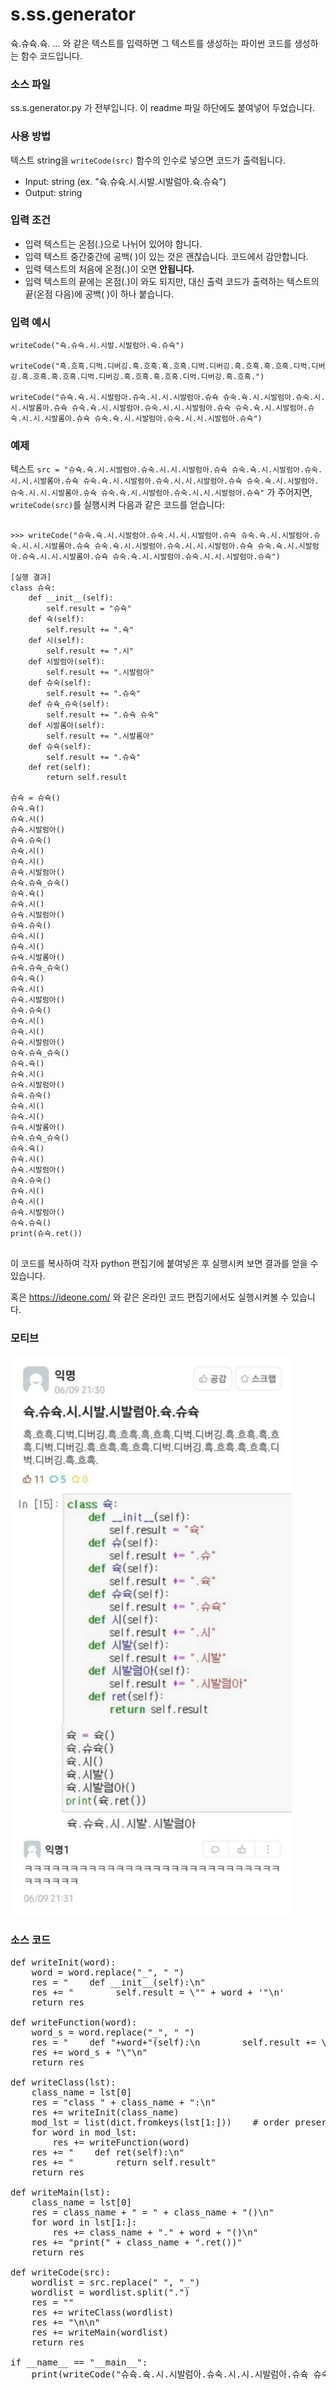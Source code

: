 # s.ss.generator
슉.슈슉.슉. ... 와 같은 텍스트를 입력하면 그 텍스트를 생성하는 파이썬 코드를 생성하는 함수 코드입니다.

### 소스 파일
ss.s.generator.py 가 전부입니다. 이 readme 파일 하단에도 붙여넣어 두었습니다.

### 사용 방법
텍스트 string을 `writeCode(src)` 함수의 인수로 넣으면 코드가 출력됩니다.

- Input: string (ex. "슉.슈슉.시.시발.시발럼아.슉.슈슉")
- Output: string

### 입력 조건
- 입력 텍스트는 온점(.)으로 나뉘어 있어야 합니다.
- 입력 텍스트 중간중간에 공백( )이 있는 것은 괜찮습니다. 코드에서 감안합니다.
- 입력 텍스트의 처음에 온점(.)이 오면 __안됩니다.__
- 입력 텍스트의 끝에는 온점(.)이 와도 되지만, 대신 출력 코드가 출력하는 텍스트의 끝(온점 다음)에 공백( )이 하나 붙습니다.

### 입력 예시

    writeCode("슉.슈슉.시.시발.시발럼아.슉.슈슉")

    writeCode("흑.흐흑.디벅.디버깅.흑.흐흑.흑.흐흑.디벅.디버깅.흑.흐흑.흑.흐흑.디벅.디버깅.흑.흐흑.흑.흐흑.디벅.디버깅.흑.흐흑.흑.흐흑.디벅.디버깅.흑.흐흑.")

    writeCode("슈슉.슉.시.시발럼아.슈숙.시.시.시발럼아.슈슉 슈숙.슉.시.시발럼아.슈숙.시.시.시발롬아.슈슉 슈숙.슉.시.시발럼아.슈숙.시.시.시발럼아.슈슉 슈숙.슉.시.시발럼아.슈숙.시.시.시발롬아.슈슉 슈숙.슉.시.시발럼아.슈숙.시.시.시발럼아.슈슉")

### 예제
텍스트 `src = "슈슉.슉.시.시발럼아.슈숙.시.시.시발럼아.슈슉 슈숙.슉.시.시발럼아.슈숙.시.시.시발롬아.슈슉 슈숙.슉.시.시발럼아.슈숙.시.시.시발럼아.슈슉 슈숙.슉.시.시발럼아.슈숙.시.시.시발롬아.슈슉 슈숙.슉.시.시발럼아.슈숙.시.시.시발럼아.슈슉"` 가 주어지면, `writeCode(src)`를 실행시켜 다음과 같은 코드를 얻습니다:
<pre>
<code>
>>> writeCode("슈슉.슉.시.시발럼아.슈숙.시.시.시발럼아.슈슉 슈숙.슉.시.시발럼아.슈숙.시.시.시발롬아.슈슉 슈숙.슉.시.시발럼아.슈숙.시.시.시발럼아.슈슉 슈숙.슉.시.시발럼아.슈숙.시.시.시발롬아.슈슉 슈숙.슉.시.시발럼아.슈숙.시.시.시발럼아.슈슉")

[실행 결과]
class 슈슉:
    def __init__(self):
        self.result = "슈슉"
    def 슉(self):
        self.result += ".슉"
    def 시(self):
        self.result += ".시"
    def 시발럼아(self):
        self.result += ".시발럼아"
    def 슈숙(self):
        self.result += ".슈숙"
    def 슈슉_슈숙(self):
        self.result += ".슈슉 슈숙"
    def 시발롬아(self):
        self.result += ".시발롬아"
    def 슈슉(self):
        self.result += ".슈슉"
    def ret(self):
        return self.result

슈슉 = 슈슉()
슈슉.슉()
슈슉.시()
슈슉.시발럼아()
슈슉.슈숙()
슈슉.시()
슈슉.시()
슈슉.시발럼아()
슈슉.슈슉_슈숙()
슈슉.슉()
슈슉.시()
슈슉.시발럼아()
슈슉.슈숙()
슈슉.시()
슈슉.시()
슈슉.시발롬아()
슈슉.슈슉_슈숙()
슈슉.슉()
슈슉.시()
슈슉.시발럼아()
슈슉.슈숙()
슈슉.시()
슈슉.시()
슈슉.시발럼아()
슈슉.슈슉_슈숙()
슈슉.슉()
슈슉.시()
슈슉.시발럼아()
슈슉.슈숙()
슈슉.시()
슈슉.시()
슈슉.시발롬아()
슈슉.슈슉_슈숙()
슈슉.슉()
슈슉.시()
슈슉.시발럼아()
슈슉.슈숙()
슈슉.시()
슈슉.시()
슈슉.시발럼아()
슈슉.슈슉()
print(슈슉.ret())
</code>
</pre>
이 코드를 복사하여 각자 python 편집기에 붙여넣은 후 실행시켜 보면 결과를 얻을 수 있습니다. 

혹은 https://ideone.com/ 와 같은 온라인 코드 편집기에서도 실행시켜볼 수 있습니다.

### 모티브

<img src="s.ss.jpg" width="450px">

### 소스 코드
<pre>
def writeInit(word):
    word = word.replace("_", " ")
    res = "    def __init__(self):\n"
    res += "        self.result = \"" + word + '"\n'
    return res

def writeFunction(word):
    word_s = word.replace("_", " ")
    res = "    def "+word+"(self):\n        self.result += \"." 
    res += word_s + "\"\n"
    return res

def writeClass(lst):
    class_name = lst[0]
    res = "class " + class_name + ":\n"
    res += writeInit(class_name)
    mod_lst = list(dict.fromkeys(lst[1:]))    # order preserving
    for word in mod_lst:
        res += writeFunction(word)
    res += "    def ret(self):\n"
    res += "        return self.result"
    return res

def writeMain(lst):
    class_name = lst[0]
    res = class_name + " = " + class_name + "()\n"
    for word in lst[1:]:
        res += class_name + "." + word + "()\n"
    res += "print(" + class_name + ".ret())"
    return res

def writeCode(src):
    wordlist = src.replace(" ", "_")
    wordlist = wordlist.split(".")
    res = ""
    res += writeClass(wordlist)
    res += "\n\n"
    res += writeMain(wordlist)
    return res

if __name__ == "__main__":
    print(writeCode("슈슉.슉.시.시발럼아.슈숙.시.시.시발럼아.슈슉 슈숙.슉.시.시발럼아.슈숙.시.시.시발롬아.슈슉 슈숙.슉.시.시발럼아.슈숙.시.시.시발럼아.슈슉 슈숙.슉.시.시발럼아.슈숙.시.시.시발롬아.슈슉 슈숙.슉.시.시발럼아.슈숙.시.시.시발럼아.슈슉"))
<code>
